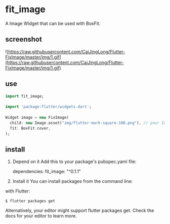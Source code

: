 # fit_image

A Image Widget that can be used with BoxFit.


## screenshot

![https://raw.githubusercontent.com/CaiJingLong/Flutter-FixImage/master/img/1.gif](https://raw.githubusercontent.com/CaiJingLong/Flutter-FixImage/master/img/1.gif)


## use

```dart
import fit_image;

import 'package:flutter/widgets.dart';

Widget image = new FixImage(
  child: new Image.asset("img/flutter-mark-square-100.png"), // your Image
  fit: BoxFit.cover, 
);

```

## install

1. Depend on it
Add this to your package's pubspec.yaml file:
    
    
    dependencies:
      fit_image: "^0.1.1"

2. Install it
You can install packages from the command line:

with Flutter:

    $ flutter packages get

Alternatively, your editor might support flutter packages get. Check the docs for your editor to learn more.
